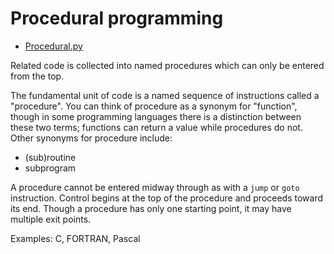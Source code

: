 # Procedural programming

*   [Procedural.py](./Procedural.py)


Related code is collected into named procedures which can only be entered from
the top.
  
The fundamental unit of code is a named sequence of instructions called a
"procedure".  You can think of procedure as a synonym for "function", though in
some programming languages there is a distinction between these two terms;
functions can return a value while procedures do not.  Other synonyms for
procedure include:

* (sub)routine
* subprogram

A procedure cannot be entered midway through as with a `jump` or `goto`
instruction.  Control begins at the top of the procedure and proceeds toward
its end.  Though a procedure has only one starting point, it may have multiple
exit points.

Examples: C, FORTRAN, Pascal
